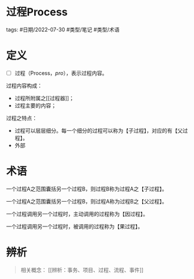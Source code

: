 # 过程Process

tags: #日期/2022-07-30 #类型/笔记 #类型/术语 



# 定义


- [ ] 过程（Process，$pro$），表示过程内容。

过程内容构成：
- 过程所附属之[[过程器]]；
- 过程主要的内容；

过程之特点：
- 过程可以层层细分。每一个细分的过程可以称为【子过程】，对应的有【父过程】。
- 外部

# 术语

一个过程A之范围囊括另一个过程B，则过程B称为过程A之【子过程】。



一个过程A之范围囊括另一个过程B，则过程A称为过程B之【父过程】。



一个过程调用另一个过程时，主动调用的过程称为【因过程】。



一个过程调用另一个过程时，被调用的过程称为【果过程】。



# 辨析


> 相关概念：
> [[辨析：事务、项目、过程、流程、事件]]



